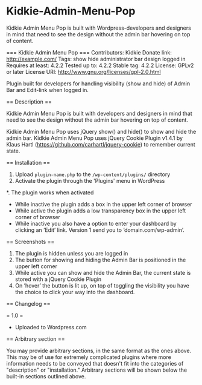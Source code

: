 # Kidkie-Admin-Menu-Pop

Kidkie Admin Menu Pop is built with Wordpress-developers and designers in mind that need to see the design without the admin bar hovering on top of content.

=== Kidkie Admin Menu Pop ===
Contributors: Kidkie
Donate link: http://example.com/
Tags: show hide administrator bar design logged in
Requires at least: 4.2.2
Tested up to: 4.2.2
Stable tag: 4.2.2
License: GPLv2 or later
License URI: http://www.gnu.org/licenses/gpl-2.0.html

Plugin built for developers for handling visibility (show and hide) of Admin Bar and Edit-link when logged in.

== Description ==

Kidkie Admin Menu Pop is built with developers and designers in mind that need to see the design without the admin bar hovering on top of content.

Kidkie Admin Menu Pop uses jQuery show() and hide() to show and hide the admin bar.
Kidkie Admin Menu Pop uses jQuery Cookie Plugin v1.4.1 by Klaus Hartl (https://github.com/carhartl/jquery-cookie) to remember current state.

== Installation ==

1. Upload `plugin-name.php` to the `/wp-content/plugins/` directory
1. Activate the plugin through the 'Plugins' menu in WordPress

*. The plugin works when activated

* While inactive the plugin adds a box in the upper left corner of browser
* While active the plugin adds a low transparency box in the upper left corner of browser
* While inactive you also have a option to enter your dashboard by clicking an ’Edit’ link. Version 1 send you to ’domain.com/wp-admin’.

== Screenshots ==

1. The plugin is hidden unless you are logged in
2. The button for showing and hiding the Admin Bar is positioned in the upper left corner
3. While active you can show and hide the Admin Bar, the current state is stored with a jQuery Cookie Plugin
4. On ’hover’ the button is lit up, on top of toggling the visibility you have the choice to click your way into the dashboard.

== Changelog ==

= 1.0 =
* Uploaded to Wordpress.com

== Arbitrary section ==

You may provide arbitrary sections, in the same format as the ones above.  This may be of use for extremely complicated
plugins where more information needs to be conveyed that doesn't fit into the categories of "description" or
"installation."  Arbitrary sections will be shown below the built-in sections outlined above.

